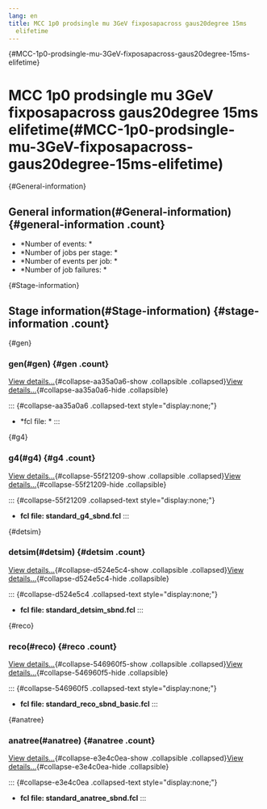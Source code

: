 ```yaml
---
lang: en
title: MCC 1p0 prodsingle mu 3GeV fixposapacross gaus20degree 15ms
  elifetime
---
```


{#MCC-1p0-prodsingle-mu-3GeV-fixposapacross-gaus20degree-15ms-elifetime}

MCC 1p0 prodsingle mu 3GeV fixposapacross gaus20degree 15ms elifetime(#MCC-1p0-prodsingle-mu-3GeV-fixposapacross-gaus20degree-15ms-elifetime)
==============================================================================================================================================================

{#General-information}

General information(#General-information) {#general-information .count}
----------------------------------------------------------

-   \*Number of events: \*
-   \*Number of jobs per stage: \*
-   \*Number of events per job: \*
-   \*Number of job failures: \*

{#Stage-information}

Stage information(#Stage-information) {#stage-information .count}
------------------------------------------------------

{#gen}

### gen(#gen) {#gen .count}

[View details\...](#){#collapse-aa35a0a6-show .collapsible
.collapsed}[View details\...](#){#collapse-aa35a0a6-hide .collapsible}

::: {#collapse-aa35a0a6 .collapsed-text style="display:none;"}
-   \*fcl file: \*
:::

{#g4}

### g4(#g4) {#g4 .count}

[View details\...](#){#collapse-55f21209-show .collapsible
.collapsed}[View details\...](#){#collapse-55f21209-hide .collapsible}

::: {#collapse-55f21209 .collapsed-text style="display:none;"}
-   **fcl file: standard\_g4\_sbnd.fcl**
:::

{#detsim}

### detsim(#detsim) {#detsim .count}

[View details\...](#){#collapse-d524e5c4-show .collapsible
.collapsed}[View details\...](#){#collapse-d524e5c4-hide .collapsible}

::: {#collapse-d524e5c4 .collapsed-text style="display:none;"}
-   **fcl file: standard\_detsim\_sbnd.fcl**
:::

{#reco}

### reco(#reco) {#reco .count}

[View details\...](#){#collapse-546960f5-show .collapsible
.collapsed}[View details\...](#){#collapse-546960f5-hide .collapsible}

::: {#collapse-546960f5 .collapsed-text style="display:none;"}
-   **fcl file: standard\_reco\_sbnd\_basic.fcl**
:::

{#anatree}

### anatree(#anatree) {#anatree .count}

[View details\...](#){#collapse-e3e4c0ea-show .collapsible
.collapsed}[View details\...](#){#collapse-e3e4c0ea-hide .collapsible}

::: {#collapse-e3e4c0ea .collapsed-text style="display:none;"}
-   **fcl file: standard\_anatree\_sbnd.fcl**
:::
